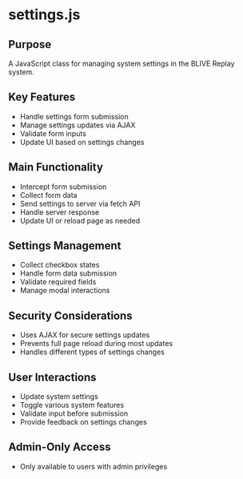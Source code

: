 # settings.js

## Purpose
A JavaScript class for managing system settings in the BLIVE Replay system.

## Key Features
- Handle settings form submission
- Manage settings updates via AJAX
- Validate form inputs
- Update UI based on settings changes

## Main Functionality
- Intercept form submission
- Collect form data
- Send settings to server via fetch API
- Handle server response
- Update UI or reload page as needed

## Settings Management
- Collect checkbox states
- Handle form data submission
- Validate required fields
- Manage modal interactions

## Security Considerations
- Uses AJAX for secure settings updates
- Prevents full page reload during most updates
- Handles different types of settings changes

## User Interactions
- Update system settings
- Toggle various system features
- Validate input before submission
- Provide feedback on settings changes

## Admin-Only Access
- Only available to users with admin privileges
